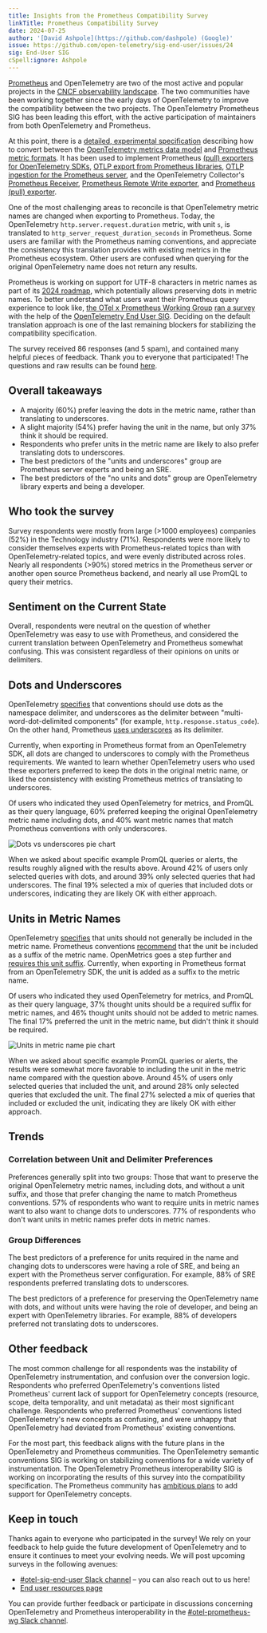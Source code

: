 ```yaml
---
title: Insights from the Prometheus Compatibility Survey
linkTitle: Prometheus Compatibility Survey
date: 2024-07-25
author: '[David Ashpole](https://github.com/dashpole) (Google)'
issue: https://github.com/open-telemetry/sig-end-user/issues/24
sig: End-User SIG
cSpell:ignore: Ashpole
---
```


[Prometheus](https://prometheus.io/) and OpenTelemetry are two of the most
active and popular projects in the
[CNCF observability landscape](https://landscape.cncf.io/guide#observability-and-analysis--observability).
The two communities have been working together since the early days of
OpenTelemetry to improve the compatibility between the two projects. The
OpenTelemetry Prometheus SIG has been leading this effort, with the active
participation of maintainers from both OpenTelemetry and Prometheus.

At this point, there is a
[detailed, experimental specification](/docs/specs/otel/compatibility/prometheus_and_openmetrics/)
describing how to convert between the
[OpenTelemetry metrics data model](/docs/specs/otel/metrics/data-model/#opentelemetry-protocol-data-model)
and
[Prometheus metric formats](https://github.com/prometheus/docs/blob/main/content/docs/instrumenting/exposition_formats.md).
It has been used to implement Prometheus
[(pull) exporters for OpenTelemetry SDKs](https://pkg.go.dev/go.opentelemetry.io/otel/exporters/prometheus),
[OTLP export from Prometheus libraries](https://prometheus.github.io/client_java/otel/otlp/),
[OTLP ingestion for the Prometheus server](https://prometheus.io/docs/prometheus/latest/feature_flags/#otlp-receiver),
and the OpenTelemetry Collector's
[Prometheus Receiver](https://github.com/open-telemetry/opentelemetry-collector-contrib/tree/main/receiver/prometheusreceiver),
[Prometheus Remote Write exporter](https://github.com/open-telemetry/opentelemetry-collector-contrib/tree/main/exporter/prometheusremotewriteexporter),
and
[Prometheus (pull) exporter](https://github.com/open-telemetry/opentelemetry-collector-contrib/tree/main/exporter/prometheusexporter).

One of the most challenging areas to reconcile is that OpenTelemetry metric
names are changed when exporting to Prometheus. Today, the OpenTelemetry
`http.server.request.duration` metric, with unit `s`, is translated to
`http_server_request_duration_seconds` in Prometheus. Some users are familiar
with the Prometheus naming conventions, and appreciate the consistency this
translation provides with existing metrics in the Prometheus ecosystem. Other
users are confused when querying for the original OpenTelemetry name does not
return any results.

Prometheus is working on support for UTF-8 characters in metric names as part of
its
[2024 roadmap](https://prometheus.io/blog/2024/03/14/commitment-to-opentelemetry/#support-utf-8-metric-and-label-names),
which potentially allows preserving dots in metric names. To better understand
what users want their Prometheus query experience to look like,
[the OTel x Prometheus Working Group](https://cloud-native.slack.com/archives/C01LSCJBXDZ)
[ran a survey](https://github.com/open-telemetry/sig-end-user/tree/main/end-user-surveys/otel-prom-interoperability)
with the help of the [OpenTelemetry End User SIG](/community/end-user/).
Deciding on the default translation approach is one of the last remaining
blockers for stabilizing the compatibility specification.

The survey received 86 responses (and 5 spam), and contained many helpful pieces
of feedback. Thank you to everyone that participated! The questions and raw
results can be found
[here](https://github.com/open-telemetry/sig-end-user/blob/main/end-user-surveys/otel-prom-interoperability/otel-prom-interoperability-survey.csv).

## Overall takeaways

- A majority (60%) prefer leaving the dots in the metric name, rather than
  translating to underscores.
- A slight majority (54%) prefer having the unit in the name, but only 37% think
  it should be required.
- Respondents who prefer units in the metric name are likely to also prefer
  translating dots to underscores.
- The best predictors of the "units and underscores" group are Prometheus server
  experts and being an SRE.
- The best predictors of the "no units and dots" group are OpenTelemetry library
  experts and being a developer.

## Who took the survey

Survey respondents were mostly from large (>1000 employees) companies (52%) in
the Technology industry (71%). Respondents were more likely to consider
themselves experts with Prometheus-related topics than with
OpenTelemetry-related topics, and were evenly distributed across roles. Nearly
all respondents (>90%) stored metrics in the Prometheus server or another open
source Prometheus backend, and nearly all use PromQL to query their metrics.

## Sentiment on the Current State

Overall, respondents were neutral on the question of whether OpenTelemetry was
easy to use with Prometheus, and considered the current translation between
OpenTelemetry and Prometheus somewhat confusing. This was consistent regardless
of their opinions on units or delimiters.

## Dots and Underscores

OpenTelemetry [specifies](/docs/specs/semconv/general/naming/) that conventions
should use dots as the namespace delimiter, and underscores as the delimiter
between "multi-word-dot-delimited components" (for example,
`http.response.status_code`). On the other hand, Prometheus
[uses underscores](https://prometheus.io/docs/concepts/data_model/#metric-names-and-labels)
as its delimiter.

Currently, when exporting in Prometheus format from an OpenTelemetry SDK, all
dots are changed to underscores to comply with the Prometheus requirements. We
wanted to learn whether OpenTelemetry users who used these exporters preferred
to keep the dots in the original metric name, or liked the consistency with
existing Prometheus metrics of translating to underscores.

Of users who indicated they used OpenTelemetry for metrics, and PromQL as their
query language, 60% preferred keeping the original OpenTelemetry metric name
including dots, and 40% want metric names that match Prometheus conventions with
only underscores.

![Dots vs underscores pie chart](dots-vs-underscores.png)

When we asked about specific example PromQL queries or alerts, the results
roughly aligned with the results above. Around 42% of users only selected
queries with dots, and around 39% only selected queries that had underscores.
The final 19% selected a mix of queries that included dots or underscores,
indicating they are likely OK with either approach.

## Units in Metric Names

OpenTelemetry [specifies](/docs/specs/semconv/general/metrics/#units) that units
should not generally be included in the metric name. Prometheus conventions
[recommend](https://prometheus.io/docs/practices/naming/#metric-names) that the
unit be included as a suffix of the metric name. OpenMetrics goes a step further
and
[requires this unit suffix](https://github.com/prometheus/OpenMetrics/blob/v1.0.0/specification/OpenMetrics.md#unit).
Currently, when exporting in Prometheus format from an OpenTelemetry SDK, the
unit is added as a suffix to the metric name.

Of users who indicated they used OpenTelemetry for metrics, and PromQL as their
query language, 37% thought units should be a required suffix for metric names,
and 46% thought units should not be added to metric names. The final 17%
preferred the unit in the metric name, but didn't think it should be required.

![Units in metric name pie chart](units-in-metric-name.png)

When we asked about specific example PromQL queries or alerts, the results were
somewhat more favorable to including the unit in the metric name compared with
the question above. Around 45% of users only selected queries that included the
unit, and around 28% only selected queries that excluded the unit. The final 27%
selected a mix of queries that included or excluded the unit, indicating they
are likely OK with either approach.

## Trends

### Correlation between Unit and Delimiter Preferences

Preferences generally split into two groups: Those that want to preserve the
original OpenTelemetry metric names, including dots, and without a unit suffix,
and those that prefer changing the name to match Prometheus conventions. 57% of
respondents who want to require units in metric names want to also want to
change dots to underscores. 77% of respondents who don't want units in metric
names prefer dots in metric names.

### Group Differences

The best predictors of a preference for units required in the name and changing
dots to underscores were having a role of SRE, and being an expert with the
Prometheus server configuration. For example, 88% of SRE respondents preferred
translating dots to underscores.

The best predictors of a preference for preserving the OpenTelemetry name with
dots, and without units were having the role of developer, and being an expert
with OpenTelemetry libraries. For example, 88% of developers preferred not
translating dots to underscores.

## Other feedback

The most common challenge for all respondents was the instability of
OpenTelemetry instrumentation, and confusion over the conversion logic.
Respondents who preferred OpenTelemetry's conventions listed Prometheus' current
lack of support for OpenTelemetry concepts (resource, scope, delta temporality,
and unit metadata) as their most significant challenge. Respondents who
preferred Prometheus' conventions listed OpenTelemetry's new concepts as
confusing, and were unhappy that OpenTelemetry had deviated from Prometheus'
existing conventions.

For the most part, this feedback aligns with the future plans in the
OpenTelemetry and Prometheus communities. The OpenTelemetry semantic conventions
SIG is working on stabilizing conventions for a wide variety of instrumentation.
The OpenTelemetry Prometheus interoperability SIG is working on incorporating
the results of this survey into the compatibility specification. The Prometheus
community has
[ambitious plans](https://prometheus.io/blog/2024/03/14/commitment-to-opentelemetry/)
to add support for OpenTelemetry concepts.

## Keep in touch

Thanks again to everyone who participated in the survey! We rely on your
feedback to help guide the future development of OpenTelemetry and to ensure it
continues to meet your evolving needs. We will post upcoming surveys in the
following avenues:

- [#otel-sig-end-user Slack channel](https://cloud-native.slack.com/archives/C01RT3MSWGZ)
  – you can also reach out to us here!
- [End user resources page](/community/end-user/)

You can provide further feedback or participate in discussions concerning
OpenTelemetry and Prometheus interoperability in the
[#otel-prometheus-wg Slack channel](https://cloud-native.slack.com/archives/C01LSCJBXDZ).

